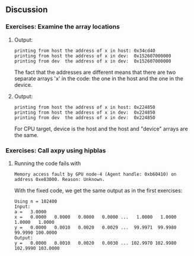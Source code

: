 ## Discussion

### Exercises: Examine the array locations

1. Output:

       printing from host the address of x in host: 0x34cd40
       printing from host the address of x in dev:  0x152607000000
       printing from dev  the address of x in dev:  0x152607000000

   The fact that the addresses are different means that
   there are two separate arrays 'x' in the code:
   the one in the host and the one in the device.

2. Output:

       printing from host the address of x in host: 0x224850
       printing from host the address of x in dev:  0x224850
       printing from dev  the address of x in dev:  0x224850

   For CPU target, device is the host and the host and "device" arrays are the same.


### Exercises: Call axpy using hipblas

1. Running the code fails with

       Memory access fault by GPU node-4 (Agent handle: 0xb60410) on address 0xe83000. Reason: Unknown.

   With the fixed code, we get the same output as in the first exercises:

       Using n = 102400
       Input:
       a =   3.0000
       x =   0.0000   0.0000   0.0000   0.0000 ...   1.0000   1.0000   1.0000   1.0000
       y =   0.0000   0.0010   0.0020   0.0029 ...  99.9971  99.9980  99.9990 100.0000
       Output:
       y =   0.0000   0.0010   0.0020   0.0030 ... 102.9970 102.9980 102.9990 103.0000
